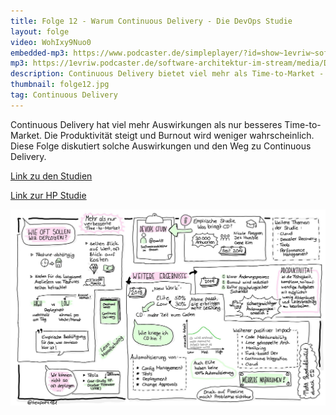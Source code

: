```yaml
---
title: Folge 12 - Warum Continuous Delivery - Die DevOps Studie
layout: folge
video: WohIxy9Nuo0
embedded-mp3: https://www.podcaster.de/simpleplayer/?id=show~1evriw~software-architektur-im-stream~pod-6058d19ccafae132780447&v=1617101180
mp3: https://1evriw.podcaster.de/software-architektur-im-stream/media/DevOpsStudie.mp3
description: Continuous Delivery bietet viel mehr als Time-to-Market - das zeigt die DevOps-Studie.
thumbnail: folge12.jpg
tag: Continuous Delivery
---
```


Continuous Delivery hat viel mehr Auswirkungen als nur besseres
Time-to-Market. Die Produktivität steigt und Burnout wird weniger
wahrscheinlich. Diese Folge diskutiert solche Auswirkungen und den Weg
zu Continuous Delivery.

[Link zu den Studien](https://www.devops-research.com/research.html)

[Link zur HP Studie](https://continuousdelivery.com/evidence-case-studies/)

![Sketchnote](/sketchnotes/folge12.jpg "Sketchnote")
